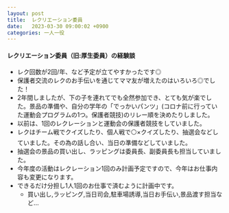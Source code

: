 ```yaml
---
layout: post
title:  レクリエーション委員
date:   2023-03-30 09:00:02 +0900
categories: 一人一役
---
```

#### レクリエーション委員（旧:厚生委員）の経験談

- レク回数が2回/年、など予定が立てやすかったです◎
- 保護者交流のレクのお手伝いを通じてママ友が増えたのはいろいろ◎でした！
- 2年間しましたが、下の子を連れてでも全然参加でき、とても気が楽でした。景品の準備や、自分の学年の「でっかいパンツ」(コロナ前に行っていた運動会プログラムの1つ。保護者競技)のリレー順を決めたりしました。
- 以前は、1回のレクレーションと運動会の保護者競技をしていました。
- レクはチーム戦でクイズしたり、個人戦で⚪×クイズしたり、抽選会などしていました。その為の話し合い、当日の準備などしていました。
- 抽選会の景品の買い出し、ラッピングは委員長、副委員長も担当していました。
- 今年度の活動はレクレーション1回のみ計画予定ですので、今年はお仕事内容も変更になります。
- できるだけ分担し1人1回のお仕事で済むように計画中です。
  - 買い出し,ラッピング,当日司会,駐車場誘導,当日お手伝い,景品渡す担当など...
